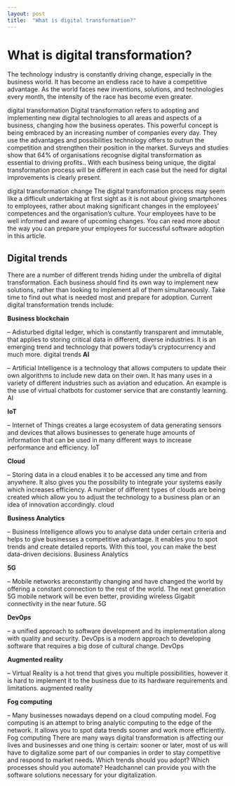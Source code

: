 ```yaml
---
layout: post
title:  "What is digital transformation?"
---
```

# What is digital transformation?
The technology industry is constantly driving change, especially in the business world. It has become an endless race to have a competitive advantage. As the world faces new inventions, solutions, and technologies every month, the intensity of the race has become even greater.

digital transformation
Digital transformation refers to adopting and implementing new digital technologies to all areas and aspects of a business, changing how the business operates. This powerful concept is being embraced by an increasing number of companies every day. They use the advantages and possibilities technology offers to outrun the competition and strengthen their position in the market. Surveys and studies show that 64% of organisations recognise digital transformation as essential to driving profits.. With each business being unique, the digital transformation process will be different in each case but the need for digital improvements is clearly present.

digital transformation change
The digital transformation process may seem like a difficult undertaking at first sight as it is not about giving smartphones to employees, rather about making significant changes in the employees’ competences and the organisation’s culture. Your employees have to be well informed and aware of upcoming changes. You can read more about the way you can prepare your employees for successful software adoption in this article.

## Digital trends
There are a number of different trends hiding under the umbrella of digital transformation. Each business should find its own way to implement new solutions, rather than looking to implement all of them simultaneously. Take time to find out what is needed most and prepare for adoption. Current digital transformation trends include:

**Business blockchain**

– Adisturbed digital ledger, which is constantly transparent and immutable, that applies to storing critical data in different, diverse industries. It is an emerging trend and technology that powers today’s cryptocurrency and much more.
digital trends
**AI**

– Artificial Intelligence is a technology that allows computers to update their own algorithms to include new data on their own. It has many uses in a variety of different industries such as aviation and education. An example is the use of virtual chatbots for customer service that are constantly learning.
AI

**IoT** 

– Internet of Things creates a large ecosystem of data generating sensors and devices that allows businesses to generate huge amounts of information that can be used in many different ways to increase performance and efficiency.
IoT

**Cloud**

– Storing data in a cloud enables it to be accessed any time and from anywhere. It also gives you the possibility to integrate your systems easily which increases efficiency. A number of different types of clouds are being created which allow you to adjust the technology to a business plan or an idea of innovation accordingly.
cloud

**Business Analytics**

– Business Intelligence allows you to analyse data under certain criteria and helps to give businesses a competitive advantage. It enables you to spot trends and create detailed reports. With this tool, you can make the best data-driven decisions.
Business Analytics 

**5G** 

– Mobile networks areconstantly changing and have changed the world by offering a constant connection to the rest of the world. The next generation 5G mobile network will be even better, providing wireless Gigabit connectivity in the near future.
5G 

**DevOps** 

– a unified approach to software development and its implementation along with quality and security. DevOps is a modern approach to developing software that requires a big dose of cultural change.
DevOps

**Augmented reality** 

– Virtual Reality is a hot trend that gives you multiple possibilities, however it is hard to implement it to the business due to its hardware requirements and limitations.
augmented reality

**Fog computing**

– Many businesses nowadays depend on a cloud computing model. Fog computing is an attempt to bring analytic computing to the edge of the network. It allows you to spot data trends sooner and work more efficiently.
Fog computing
There are many ways digital transformation is affecting our lives and businesses and one thing is certain: sooner or later, most of us will have to digitalize some part of our companies in order to stay competitive and respond to market needs. Which trends should you adopt? Which processes should you automate? Headchannel can provide you with the software solutions necessary for your digitalization.
